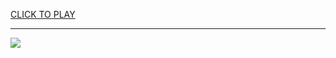 
<a href="https://premium76.site?title=unblocked_game_websites_for_school_2024&ref=13M">CLICK TO PLAY</a></h3>
<hr>

<a href="https://premium76.site?title=unblocked_game_websites_for_school_2024&ref=13M"><img src="https://clearcache.store/games.png"></a>


